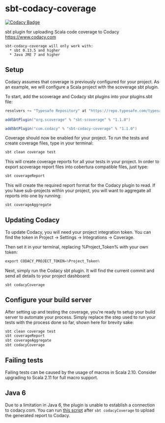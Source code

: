 # sbt-codacy-coverage
[![Codacy Badge](https://www.codacy.com/project/badge/1146fb14534e427493469ba4b0459430)](https://www.codacy.com)

sbt plugin for uploading Scala code coverage to Codacy https://www.codacy.com

```
sbt-codacy-coverage will only work with:
  * sbt 0.13.5 and higher
  * Java JRE 7 and higher
```

## Setup

Codacy assumes that coverage is previously configured for your project. As an example, we will configure a Scala project with the scoverage sbt plugin.

To start, add the scoverage and Codacy sbt plugins into your plugins.sbt file:

```sbt
resolvers += "Typesafe Repository" at "https://repo.typesafe.com/typesafe/releases/"

addSbtPlugin("org.scoverage" % "sbt-scoverage" % "1.1.0")

addSbtPlugin("com.codacy" % "sbt-codacy-coverage" % "1.1.0")
```

Coverage should now be enabled for your project. 
To run the tests and create coverage files, type in your terminal:

```sbt
sbt clean coverage test
```

This will create coverage reports for all your tests in your project. 
In order to export scoverage report files into cobertura compatible files, just type:

```sbt
sbt coverageReport
```

This will create the required report format for the Codacy plugin to read.
If you have sub-projects within your project, you will want to aggregate all reports into one by running:

```sbt
sbt coverageAggregate
```

## Updating Codacy

To update Codacy, you will need your project integration token. You can find the token in Project -> Settings -> Integrations -> Coverage.

Then set it in your terminal, replacing %Project_Token% with your own token:

```sbt
export CODACY_PROJECT_TOKEN=%Project_Token%
```

Next, simply run the Codacy sbt plugin. It will find the current commit and send all details to your project dashboard:

```
sbt codacyCoverage
```

## Configure your build server

After setting up and testing the coverage, you're ready to setup your build server to automate your process.
Simply replace the step used to run your tests with the process done so far, shown here for brevity sake:

```sbt
sbt clean coverage test
sbt coverageReport
sbt coverageAggregate
sbt codacyCoverage
```

## Failing tests

Failing tests can be caused by the usage of macros in Scala 2.10.
Consider upgrading to Scala 2.11 for full macro support.

## Java 6

Due to a limitation in Java 6, the plugin is unable to establish a connection to codacy.com.
You can run [this script](https://gist.github.com/mrfyda/51cdf48fa0722593db6a) after `sbt codacyCoverage` to upload the generated report to Codacy.
